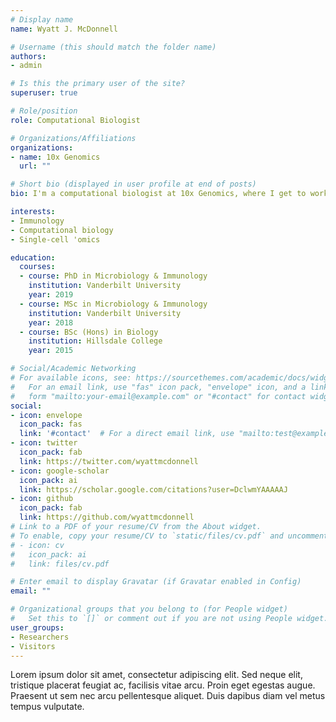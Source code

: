 ```yaml
---
# Display name
name: Wyatt J. McDonnell

# Username (this should match the folder name)
authors:
- admin

# Is this the primary user of the site?
superuser: true

# Role/position
role: Computational Biologist

# Organizations/Affiliations
organizations:
- name: 10x Genomics
  url: ""

# Short bio (displayed in user profile at end of posts)
bio: I'm a computational biologist at 10x Genomics, where I get to work on single-cell technology and the adaptive immune system.

interests:
- Immunology
- Computational biology
- Single-cell 'omics

education:
  courses:
  - course: PhD in Microbiology & Immunology
    institution: Vanderbilt University
    year: 2019
  - course: MSc in Microbiology & Immunology
    institution: Vanderbilt University
    year: 2018
  - course: BSc (Hons) in Biology
    institution: Hillsdale College
    year: 2015

# Social/Academic Networking
# For available icons, see: https://sourcethemes.com/academic/docs/widgets/#icons
#   For an email link, use "fas" icon pack, "envelope" icon, and a link in the
#   form "mailto:your-email@example.com" or "#contact" for contact widget.
social:
- icon: envelope
  icon_pack: fas
  link: '#contact'  # For a direct email link, use "mailto:test@example.org".
- icon: twitter
  icon_pack: fab
  link: https://twitter.com/wyattmcdonnell
- icon: google-scholar
  icon_pack: ai
  link: https://scholar.google.com/citations?user=DclwmYAAAAAJ
- icon: github
  icon_pack: fab
  link: https://github.com/wyattmcdonnell
# Link to a PDF of your resume/CV from the About widget.
# To enable, copy your resume/CV to `static/files/cv.pdf` and uncomment the lines below.
# - icon: cv
#   icon_pack: ai
#   link: files/cv.pdf

# Enter email to display Gravatar (if Gravatar enabled in Config)
email: ""

# Organizational groups that you belong to (for People widget)
#   Set this to `[]` or comment out if you are not using People widget.
user_groups:
- Researchers
- Visitors
---
```


Lorem ipsum dolor sit amet, consectetur adipiscing elit. Sed neque elit, tristique placerat feugiat ac, facilisis vitae arcu. Proin eget egestas augue. Praesent ut sem nec arcu pellentesque aliquet. Duis dapibus diam vel metus tempus vulputate.
